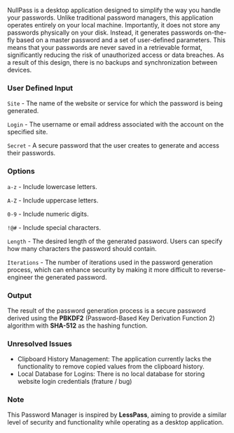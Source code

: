 NullPass is a desktop application designed to simplify the way you handle your passwords. 
Unlike traditional password managers, this application operates entirely on your local machine. 
Importantly, it does not store any passwords physically on your disk. 
Instead, it generates passwords on-the-fly based on a master password and a set of user-defined parameters. 
This means that your passwords are never saved in a retrievable format, significantly reducing the risk of unauthorized access or data breaches.
As a result of this design, there is no backups and synchronization between devices. 

### User Defined Input
`Site` - The name of the website or service for which the password is being generated.

`Login` - The username or email address associated with the account on the specified site.

`Secret` - A secure password that the user creates to generate and access their passwords.

### Options
`a-z` - Include lowercase letters.

`A-Z` - Include uppercase letters.

`0-9` - Include numeric digits.

`!@#` - Include special characters.

`Length` - The desired length of the generated password. Users can specify how many characters the password should contain.

`Iterations` - The number of iterations used in the password generation process, which can enhance security by making it more difficult to reverse-engineer the generated password.

### Output
The result of the password generation process is a secure password derived using the **PBKDF2** (Password-Based Key Derivation Function 2) algorithm with **SHA-512** as the hashing function. 

### Unresolved Issues
- Clipboard History Management: 
The application currently lacks the functionality to remove copied values from the clipboard history.
- Local Database for Logins: 
There is no local database for storing website login credentials (frature / bug)

### Note
This Password Manager is inspired by **LessPass**, aiming to provide a similar level of security and functionality while operating as a desktop application. 
